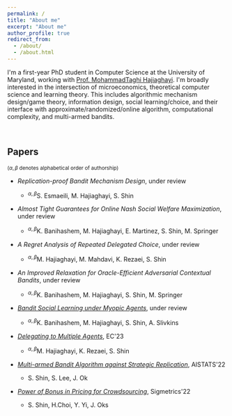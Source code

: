 ```yaml
---
permalink: /
title: "About me"
excerpt: "About me"
author_profile: true
redirect_from: 
  - /about/
  - /about.html
---
```


I'm a first-year PhD student in Computer Science at the University of Maryland, working with [Prof. MohammadTaghi Hajiaghayi](http://www.cs.umd.edu/~hajiagha/).
I'm broadly interested in the intersection of microeconomics, theoretical computer science and learning theory.
This includes algorithmic mechanism design/game theory, information design, social learning/choice, and their interface with approximate/randomized/online algorithm, computational complexity, and multi-armed bandits.


&nbsp;
&nbsp;
## Papers
<sup>($\alpha,\beta$ denotes alphabetical order of authorship)</sup>
* *Replication-proof Bandit Mechanism Design*, under review
	* <sup>$\alpha,\beta$</sup>S. Esmaeili, M. Hajiaghayi, S. Shin

* *Almost Tight Guarantees for Online Nash Social Welfare Maximization*, under review
	* <sup>$\alpha,\beta$</sup>K. Banihashem, M. Hajiaghayi, E. Martinez, S. Shin, M. Springer

* *A Regret Analysis of Repeated Delegated Choice*, under review
	* <sup>$\alpha,\beta$</sup>M. Hajiaghayi, M. Mahdavi, K. Rezaei, S. Shin
	

* *An Improved Relaxation for Oracle-Efficient Adversarial Contextual Bandits*, under review
	* <sup>$\alpha,\beta$</sup>K. Banihashem, M. Hajiaghayi, S. Shin, M. Springer

* [*Bandit Social Learning under Myopic Agents*](https://arxiv.org/pdf/2302.07425.pdf), under review
	* <sup>$\alpha,\beta$</sup>K. Banihashem, M. Hajiaghayi, S. Shin, A. Slivkins

* [*Delegating to Multiple Agents*](https://arxiv.org/pdf/2305.03203.pdf), EC'23
	* <sup>$\alpha,\beta$</sup>M. Hajiaghayi, K. Rezaei, S. Shin

* [*Multi-armed Bandit Algorithm against Strategic Replication*](https://proceedings.mlr.press/v151/shin22a/shin22a.pdf), AISTATS'22
	* S. Shin, S. Lee, J. Ok

* [*Power of Bonus in Pricing for Crowdsourcing*](https://yung-web.github.io/home/Publication/Conference/PowerofBonus_Sigmetrics_2022.pdf), Sigmetrics'22
	* S. Shin, H.Choi, Y. Yi, J. Oks
